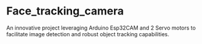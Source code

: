 # Face_tracking_camera
An innovative project leveraging Arduino Esp32CAM and 2 Servo motors to facilitate image detection and robust object tracking capabilities.
